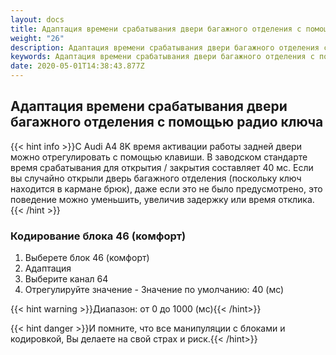 ```yaml
---
layout: docs
title: Адаптация времени срабатывания двери багажного отделения с помощью радио ключа
weight: "26"
description: Адаптация времени срабатывания двери багажного отделения с помощью радио ключа
keywords: Адаптация времени срабатывания двери багажного отделения с помощью радио ключа
date: 2020-05-01T14:38:43.877Z
---
```

## Адаптация времени срабатывания двери багажного отделения с помощью радио ключа

{{< hint info >}}С Audi A4 8K время активации работы задней двери можно отрегулировать с помощью клавиши. В заводском стандарте время срабатывания для открытия / закрытия составляет 40 мс. Если вы случайно открыли дверь багажного отделения (поскольку ключ находится в кармане брюк), даже если это не было предусмотрено, это поведение можно уменьшить, увеличив задержку или время отклика.{{< /hint >}}

### **Кодирование блока 46 (комфорт)**

1. Выберете блок 46 (комфорт)
2. Адаптация
3. Выберите канал 64
1. Отрегулируйте значение - Значение по умолчанию: 40 (мс)

{{< hint warning >}}Диапазон: от 0 до 1000 (мс){{< /hint>}}

{{< hint danger >}}И помните, что все манипуляции с блоками и кодировкой, Вы делаете на свой страх и риск.{{< /hint>}}